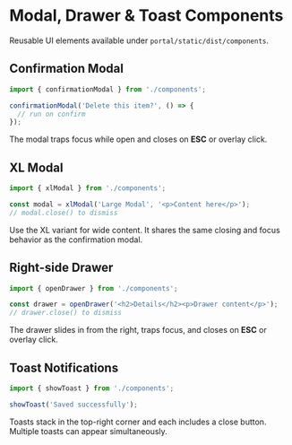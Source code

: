 # Modal, Drawer & Toast Components

Reusable UI elements available under `portal/static/dist/components`.

## Confirmation Modal

```javascript
import { confirmationModal } from './components';

confirmationModal('Delete this item?', () => {
  // run on confirm
});
```

The modal traps focus while open and closes on **ESC** or overlay click.

## XL Modal

```javascript
import { xlModal } from './components';

const modal = xlModal('Large Modal', '<p>Content here</p>');
// modal.close() to dismiss
```

Use the XL variant for wide content. It shares the same closing and focus behavior as the confirmation modal.

## Right-side Drawer

```javascript
import { openDrawer } from './components';

const drawer = openDrawer('<h2>Details</h2><p>Drawer content</p>');
// drawer.close() to dismiss
```

The drawer slides in from the right, traps focus, and closes on **ESC** or overlay click.

## Toast Notifications

```javascript
import { showToast } from './components';

showToast('Saved successfully');
```

Toasts stack in the top-right corner and each includes a close button. Multiple toasts can appear simultaneously.
